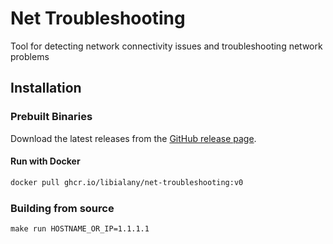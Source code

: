 # Net Troubleshooting

Tool for detecting network connectivity issues and troubleshooting network problems

## Installation

### Prebuilt Binaries

Download the latest releases from the [GitHub release page](https://github.com/libialany/DevOpsProject/releases).

#### Run with Docker

```bash
docker pull ghcr.io/libialany/net-troubleshooting:v0
```

### Building from source

```
make run HOSTNAME_OR_IP=1.1.1.1
```
